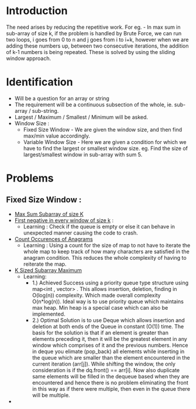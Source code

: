# Introduction
The need arises by reducing the repetitive work. For eg. - In max sum in sub-array of size k, if the problem is handled by Brute Force, we can run two loops, i goes from 0 to n and j goes from i to i+k, however when we are adding these numbers up, between two consecutive iterations, the addition of k-1 numbers is being repeated. These is solved by using the sliding window approach.

# Identification 
- Will be a question for an array or string
- The requirement will be a continuous subsection of the whole, ie. sub-array / sub-string.
- Largest / Maximum / Smallest / Minimum will be asked.
- Window Size : 
	- Fixed Size Window - We are given the window size, and then find max/min value accordingly.
	- Variable Window Size - Here we are given a condition for which we have to find the largest or smallest window size. eg. Find the size of largest/smallest window in sub-array with sum 5. 

# Problems
## Fixed Size Window :
- [Max Sum Subarray of size K](https://www.geeksforgeeks.org/problems/max-sum-subarray-of-size-k5313/1)
- [First negative in every window of size k](https://www.geeksforgeeks.org/problems/first-negative-integer-in-every-window-of-size-k3345/1) : 
	- Learning : Check if the queue is empty or else it can behave in unexpected manner causing the code to crash.
- [Count Occurences of Anagrams](https://www.geeksforgeeks.org/problems/count-occurences-of-anagrams5839/1)
	- Learning : Using a count for the size of map to not have to iterate the whole map to keep track of how many characters are satisfied in the anagram condition. This reduces the whole complexity of having to reiterate the map.
- [K Sized Subarray Maximum](https://www.geeksforgeeks.org/problems/maximum-of-all-subarrays-of-size-k3101/1#naive-approach-using-nested-loops-on-k-time-and-o1-space)
	- Learning: 
		- 1.) Achieved Success using a priority queue type structure using map<int , vector<int>> . This allows insertion, deletion, finding in O(log(n)) complexity. Which made overall complexity O(n*log(n)).  Ideal way is to use priority queue which maintains max heap. Min heap is a special case which can also be implemented.
		-  2.) Optimal Solution is to use Deque which allows insertion and deletion at both ends of the Queue in constant (O(1)) time. The basis for the solution is that if an element is greater than elements preceding it, then it will be the greatest element in any window which comprises of it and the previous numbers. Hence in deque you elimate (pop_back) all elements while inserting in the queue which are smaller than the element encountered in the current iteration (arr[j]). While shifting the window, the only consideration is if the dq.front() == arr[i]. Now also duplicate same elements will be filled in the dequeue based when they are encountered and hence there is no problem eliminating the front in this way as if there were multiple, then even in the queue there will be multiple.
- []()
